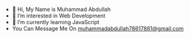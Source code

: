 - 👋 Hi, My Name is Muhammad Abdullah
- 👀 I’m interested in Web Development
- 🌱 I’m currently learning JavaScript
- You Can Message Me On muhammadabdullah78617861@gmail.com
